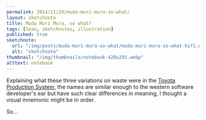 ```yaml
---
permalink: 2014/11/24/muda-muri-mura-so-what/
layout: sketchnote
title: Muda Muri Mura, so what?
tags: [lean, sketchnotes, illustration]
published: true
sketchnote:
  url: "/img/posts/muda-muri-mura-so-what/muda-muri-mura-so-what-hifi.webp"
  alt: "sketchnote"
thumbnail: "/img/thumbnails/notebook-420x255.webp"
alttext: notebook
---
```


Explaining what these three variations on waste were in the <a href="http://en.wikipedia.org/wiki/Toyota_Production_System">Toyota
Production System</a>, the names are similar enough to the western software developer's ear but have
such clear differences in meaning, I thought a visual mnemonic might be in order.

So...
